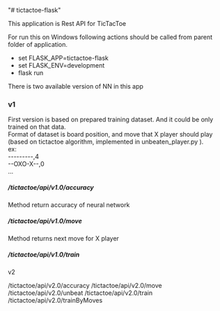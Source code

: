 "# tictactoe-flask" 

This application is Rest API for TicTacToe

For run this on Windows following actions should be called from parent folder of application.

<ul>
  <li>set FLASK_APP=tictactoe-flask</li>
  <li>set FLASK_ENV=development</li>
  <li>flask run</li>
</ul>

There is two available version of NN in this app

<p>
<h3>v1</h3>

<div>
  First version is based on prepared training dataset. And it could be only trained on that data. <br/>
  Format of dataset is board position, and move that X player should play (based on tictactoe algorithm, implemented in unbeaten_player.py ). <br/>
  ex: <br />
  ---------,4 <br />
  --OXO-X--,0 <br />
  ... <br />
  
<h5>/tictactoe/api/v1.0/accuracy</h5>
<p>Method return accuracy of neural network</p>

<h5>/tictactoe/api/v1.0/move</h5>
<p>Method returns next move for X player</p>
  
<h5>/tictactoe/api/v1.0/train</h5>
<p></p>
</p>
v2

/tictactoe/api/v2.0/accuracy
/tictactoe/api/v2.0/move
/tictactoe/api/v2.0/unbeat
/tictactoe/api/v2.0/train
/tictactoe/api/v2.0/trainByMoves

